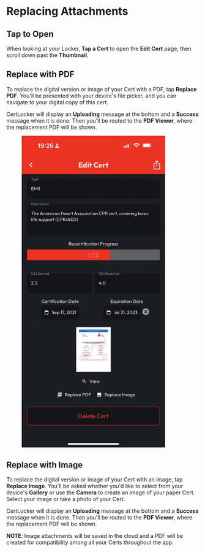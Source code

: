 # Replacing Attachments

## Tap to Open

When looking at your Locker, **Tap a Cert** to open the **Edit Cert** page, then scroll down past the **Thumbnail**.

## Replace with PDF

To replace the digital version or image of your Cert with a PDF, tap **Replace PDF**. You'll be presented with your device's file picker, and you can navigate to your digital copy of this cert.

CertLocker will display an **Uploading** message at the bottom and a **Success** message when it is done. Then you'll be routed to the **PDF Viewer**, where the replacement PDF will be shown.

<figure><img src="../.gitbook/assets/replace" alt="" width="375"><figcaption></figcaption></figure>

## Replace with Image

To replace the digital version or image of your Cert with an image, tap **Replace Image**. You'll be asked whether you'd like to select from your device's **Gallery** or use the **Camera** to create an image of your paper Cert. Select your image or take a photo of your Cert.

CertLocker will display an **Uploading** message at the bottom and a **Success** message when it is done. Then you'll be routed to the **PDF Viewer**, where the replacement PDF will be shown.

**NOTE**: Image attachments will be saved in the cloud and a PDF will be created for compatibility among all your Certs throughout the app.
